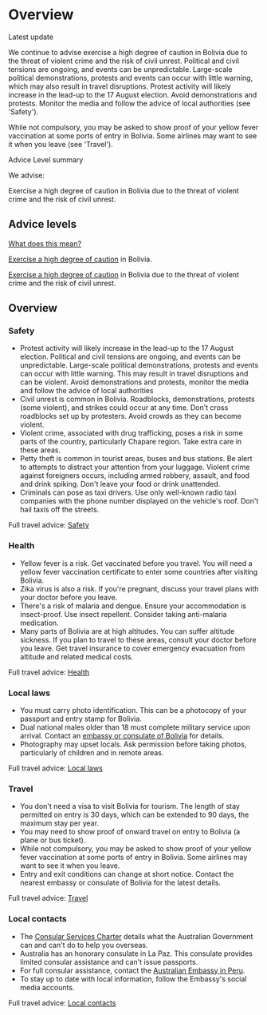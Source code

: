 # Overview

Latest update

We continue to advise exercise a high degree of caution in Bolivia due to the threat of violent crime and the risk of civil unrest. Political and civil tensions are ongoing, and events can be unpredictable. Large-scale political demonstrations, protests and events can occur with little warning, which may also result in travel disruptions. Protest activity will likely increase in the lead-up to the 17 August election. Avoid demonstrations and protests. Monitor the media and follow the advice of local authorities (see 'Safety').   
  
While not compulsory, you may be asked to show proof of your yellow fever vaccination at some ports of entry in Bolivia. Some airlines may want to see it when you leave (see 'Travel').

Advice Level summary

We advise:

Exercise a high degree of caution in Bolivia due to the threat of violent crime and the risk of civil unrest.

## Advice levels

[What does this mean?](/before-you-go/travel-advice-explained/)

[Exercise a high degree of caution](https://www.smartraveller.gov.au/consular-services/travel-advice-explained#level2 ) in Bolivia.

[Exercise a high degree of caution](https://www.smartraveller.gov.au/consular-services/travel-advice-explained#level2 ) in Bolivia due to the threat of violent crime and the risk of civil unrest.

## Overview

### Safety

* Protest activity will likely increase in the lead-up to the 17 August election. Political and civil tensions are ongoing, and events can be unpredictable. Large-scale political demonstrations, protests and events can occur with little warning. This may result in travel disruptions and can be violent. Avoid demonstrations and protests, monitor the media and follow the advice of local authorities
* Civil unrest is common in Bolivia. Roadblocks, demonstrations, protests (some violent), and strikes could occur at any time. Don't cross roadblocks set up by protesters. Avoid crowds as they can become violent.
* Violent crime, associated with drug trafficking, poses a risk in some parts of the country, particularly Chapare region. Take extra care in these areas.
* Petty theft is common in tourist areas, buses and bus stations. Be alert to attempts to distract your attention from your luggage. Violent crime against foreigners occurs, including armed robbery, assault, and food and drink spiking. Don't leave your food or drink unattended.
* Criminals can pose as taxi drivers. Use only well-known radio taxi companies with the phone number displayed on the vehicle's roof. Don't hail taxis off the streets.

Full travel advice: [Safety](#safety)

### Health

* Yellow fever is a risk. Get vaccinated before you travel. You will need a yellow fever vaccination certificate to enter some countries after visiting Bolivia.
* Zika virus is also a risk. If you're pregnant, discuss your travel plans with your doctor before you leave.
* There's a risk of malaria and dengue. Ensure your accommodation is insect-proof. Use insect repellent. Consider taking anti-malaria medication.
* Many parts of Bolivia are at high altitudes. You can suffer altitude sickness. If you plan to travel to these areas, consult your doctor before you leave. Get travel insurance to cover emergency evacuation from altitude and related medical costs.

Full travel advice: [Health](#health)

### Local laws

* You must carry photo identification. This can be a photocopy of your passport and entry stamp for Bolivia.
* Dual national males older than 18 must complete military service upon arrival. Contact an [embassy or consulate of Bolivia](https://protocol.dfat.gov.au/Public/Missions/28) for details.
* Photography may upset locals. Ask permission before taking photos, particularly of children and in remote areas.

Full travel advice: [Local laws](#local-laws)

### Travel

* You don't need a visa to visit Bolivia for tourism. The length of stay permitted on entry is 30 days, which can be extended to 90 days, the maximum stay per year.
* You may need to show proof of onward travel on entry to Bolivia (a plane or bus ticket).
* While not compulsory, you may be asked to show proof of your yellow fever vaccination at some ports of entry in Bolivia. Some airlines may want to see it when you leave.
* Entry and exit conditions can change at short notice. Contact the nearest embassy or consulate of Bolivia for the latest details.

Full travel advice: [Travel](#travel)

### Local contacts

* The [Consular Services Charter](https://www.smartraveller.gov.au/node/46) details what the Australian Government can and can't do to help you overseas.
* Australia has an honorary consulate in La Paz. This consulate provides limited consular assistance and can't issue passports.
* For full consular assistance, contact the [Australian Embassy in Peru](https://peru.embassy.gov.au/lima/home.html).
* To stay up to date with local information, follow the Embassy's social media accounts.

Full travel advice: [Local contacts](#local-contacts)